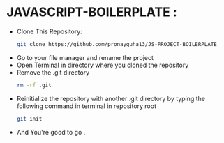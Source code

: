 # JAVASCRIPT-BOILERPLATE :

- Clone This Repository:
  ```bash
  git clone https://github.com/pronayguha13/JS-PROJECT-BOILERPLATE
  ```
- Go to your file manager and rename the project
- Open Terminal in directory where you cloned the repository
- Remove the .git directory
  ```bash
  rm -rf .git
  ```
- Reinitialize the repository with another .git directory by typing the following command in terminal in repository root
  ```bash 
  git init
  ```
- And You're good to go .

